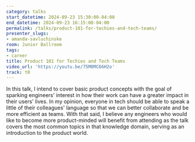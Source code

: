 ```yaml
---
category: talks
start_datetime: 2024-09-23 15:30:00-04:00
end_datetime: 2024-09-23 16:15:00-04:00
permalink: /talks/product-101-for-techies-and-tech-teams/
presenter_slugs:
- amanda-savluchinske
room: Junior Ballroom
tags:
- career
title: Product 101 for Techies and Tech Teams
video_url: 'https://youtu.be/75M0MC66H2o'
track: t0
---
```


In this talk, I intend to cover basic product concepts with the goal of sparking engineers' interest in how their work can have a greater impact in their users' lives. In my opinion, everyone in tech should be able to speak a little of their colleagues' language so that we can better collaborate and be more efficient as teams. With that said, I believe any engineers who would like to become more product-minded will benefit from attending as the talk covers the most common topics in that knowledge domain, serving as an introduction to the product world.
